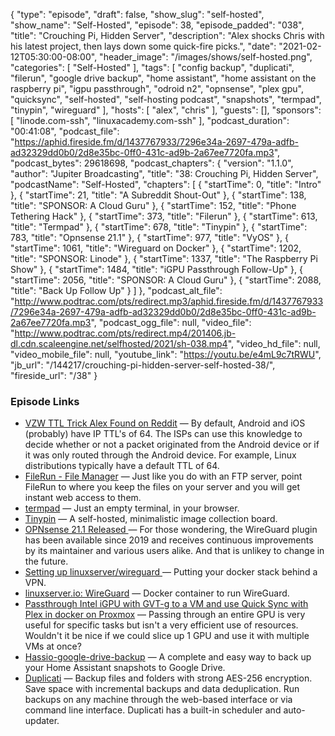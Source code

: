 {
  "type": "episode",
  "draft": false,
  "show_slug": "self-hosted",
  "show_name": "Self-Hosted",
  "episode": 38,
  "episode_padded": "038",
  "title": "Crouching Pi, Hidden Server",
  "description": "Alex shocks Chris with his latest project, then lays down some quick-fire picks.",
  "date": "2021-02-12T05:30:00-08:00",
  "header_image": "/images/shows/self-hosted.png",
  "categories": [
    "Self-Hosted"
  ],
  "tags": [
    "config backup",
    "duplicati",
    "filerun",
    "google drive backup",
    "home assistant",
    "home assistant on the raspberry pi",
    "igpu passthrough",
    "odroid n2",
    "opnsense",
    "plex gpu",
    "quicksync",
    "self-hosted",
    "self-hosting podcast",
    "snapshots",
    "termpad",
    "tinypin",
    "wireguard"
  ],
  "hosts": [
    "alex",
    "chris"
  ],
  "guests": [],
  "sponsors": [
    "linode.com-ssh",
    "linuxacademy.com-ssh"
  ],
  "podcast_duration": "00:41:08",
  "podcast_file": "https://aphid.fireside.fm/d/1437767933/7296e34a-2697-479a-adfb-ad32329dd0b0/2d8e35bc-0ff0-431c-ad9b-2a67ee7720fa.mp3",
  "podcast_bytes": 29618698,
  "podcast_chapters": {
    "version": "1.1.0",
    "author": "Jupiter Broadcasting",
    "title": "38: Crouching Pi, Hidden Server",
    "podcastName": "Self-Hosted",
    "chapters": [
      {
        "startTime": 0,
        "title": "Intro"
      },
      {
        "startTime": 21,
        "title": "A Subreddit Shout-Out"
      },
      {
        "startTime": 138,
        "title": "SPONSOR: A Cloud Guru"
      },
      {
        "startTime": 152,
        "title": "Phone Tethering Hack"
      },
      {
        "startTime": 373,
        "title": "Filerun"
      },
      {
        "startTime": 613,
        "title": "Termpad"
      },
      {
        "startTime": 678,
        "title": "Tinypin"
      },
      {
        "startTime": 783,
        "title": "Opnsense 21.1"
      },
      {
        "startTime": 977,
        "title": "VyOS"
      },
      {
        "startTime": 1061,
        "title": "Wireguard on Docker"
      },
      {
        "startTime": 1202,
        "title": "SPONSOR: Linode"
      },
      {
        "startTime": 1337,
        "title": "The Raspberry Pi Show"
      },
      {
        "startTime": 1484,
        "title": "iGPU Passthrough Follow-Up"
      },
      {
        "startTime": 2056,
        "title": "SPONSOR: A Cloud Guru"
      },
      {
        "startTime": 2088,
        "title": "Back Up Follow Up"
      }
    ]
  },
  "podcast_alt_file": "http://www.podtrac.com/pts/redirect.mp3/aphid.fireside.fm/d/1437767933/7296e34a-2697-479a-adfb-ad32329dd0b0/2d8e35bc-0ff0-431c-ad9b-2a67ee7720fa.mp3",
  "podcast_ogg_file": null,
  "video_file": "http://www.podtrac.com/pts/redirect.mp4/201406.jb-dl.cdn.scaleengine.net/selfhosted/2021/sh-038.mp4",
  "video_hd_file": null,
  "video_mobile_file": null,
  "youtube_link": "https://youtu.be/e4mL9c7tRWU",
  "jb_url": "/144217/crouching-pi-hidden-server-self-hosted-38/",
  "fireside_url": "/38"
}


### Episode Links

  * [VZW TTL Trick Alex Found on Reddit](https://www.reddit.com/r/Android/comments/8p69ez/bypassing_verizons_unlimited_plans/ "VZW TTL Trick Alex Found on Reddit") — By default, Android and iOS (probably) have IP TTL's of 64. The ISPs can use this knowledge to decide whether or not a packet originated from the Android device or if it was only routed through the Android device. For example, Linux distributions typically have a default TTL of 64. 
  * [FileRun - File Manager](http://www.filerun.com/ "FileRun - File Manager") — Just like you do with an FTP server, point FileRun to where you keep the files on your server and you will get instant web access to them.
  * [termpad](https://termpad.com/ "termpad") — Just an empty terminal, in your browser.
  * [Tinypin](https://github.com/slynn1324/tinypin "Tinypin") — A self-hosted, minimalistic image collection board. 
  * [OPNsense 21.1 Released ](https://opnsense.org/opnsense-21-1-marvelous-meerkat-released/ "OPNsense 21.1 Released ") — For those wondering, the WireGuard plugin has been available since 2019 and receives continuous improvements by its maintainer and various users alike. And that is unlikey to change in the future. 
  * [Setting up linuxserver/wireguard ](https://john.muchovej.com/thoughts/setting-up-liso-wireguard/ "Setting up linuxserver/wireguard ") — Putting your docker stack behind a VPN.
  * [linuxserver.io: WireGuard](https://hub.docker.com/r/linuxserver/wireguard "linuxserver.io: WireGuard") — Docker container to run WireGuard. 
  * [Passthrough Intel iGPU with GVT-g to a VM and use Quick Sync with Plex in docker on Proxmox](https://blog.ktz.me/passthrough-intel-igpu-with-gvt-g-to-a-vm-and-use-it-with-plex/ "Passthrough Intel iGPU with GVT-g to a VM and use Quick Sync with Plex in docker on Proxmox") — Passing through an entire GPU is very useful for specific tasks but isn't a very efficient use of resources. Wouldn't it be nice if we could slice up 1 GPU and use it with multiple VMs at once?
  * [Hassio-google-drive-backup](https://github.com/sabeechen/hassio-google-drive-backup "Hassio-google-drive-backup") — A complete and easy way to back up your Home Assistant snapshots to Google Drive.
  * [Duplicati](https://www.duplicati.com/ "Duplicati") — Backup files and folders with strong AES-256 encryption. Save space with incremental backups and data deduplication. Run backups on any machine through the web-based interface or via command line interface. Duplicati has a built-in scheduler and auto-updater.


